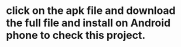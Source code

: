 # click on the apk file and download the full file and install on Android phone to check this project.
